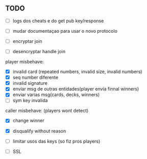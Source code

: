 ## TODO

- [ ] logs dos cheats e do get pub key/response

- [ ] mudar documentaçao para usar o novo protocolo

- [ ] encryptar join
- [ ] desencryptar handle join

player misbehave:
- [X] invalid card (repeated numbers, invalid size, invalid numbers)
- [X] seq number diferente
- [X] invalid signature
- [X] enviar msg de outras entidades(player envia finnal winners)
- [X] enviar varias msg(cards, decks, winners)
- [ ] sym key invalida

caller misbehave: (players wont detect)
- [X] change winner
- [X] disqualify without reason

- [ ] limitar usos das keys (so fiz pros players)

- [ ] SSL